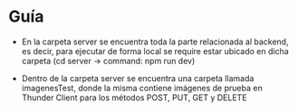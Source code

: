 # Guía

- En la carpeta server se encuentra toda la parte relacionada al backend, es decir, para ejecutar de forma local se require estar ubicado en dicha carpeta (cd server -> command: npm run dev)

- Dentro de la carpeta server se encuentra una carpeta llamada imagenesTest, donde la misma contiene imágenes de prueba en Thunder Client para los métodos POST, PUT, GET y DELETE
